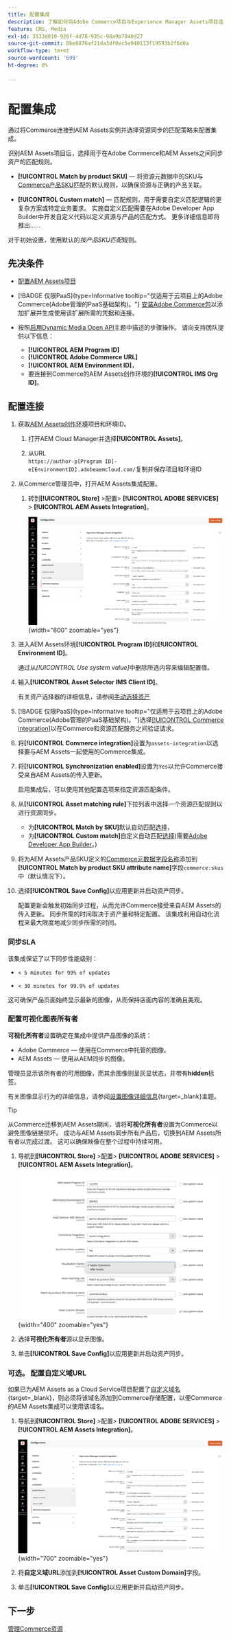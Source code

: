 ```yaml
---
title: 配置集成
description: 了解如何将Adobe Commerce项目与Experience Manager Assets项目连接起来，以便在这两个系统之间启用资源同步。
feature: CMS, Media
exl-id: 3533d010-926f-4d78-935c-98a9b7040d27
source-git-commit: 86e8876af21da3df0ec5e940113f19593b2f6d0a
workflow-type: tm+mt
source-wordcount: '699'
ht-degree: 0%

---
```


# 配置集成

通过将Commerce连接到AEM Assets实例并选择资源同步的匹配策略来配置集成。

识别AEM Assets项目后，选择用于在Adobe Commerce和AEM Assets之间同步资产的匹配规则。

* **[!UICONTROL Match by product SKU]** — 将资源元数据中的SKU与[Commerce产品SKU](https://experienceleague.adobe.com/zh-hans/docs/commerce-operations/implementation-playbook/glossary#sku)匹配的默认规则，以确保资源与正确的产品关联。

* **[!UICONTROL Custom match]** — 匹配规则，用于需要自定义匹配逻辑的更复杂方案或特定业务要求。 实施自定义匹配需要在Adobe Developer App Builder中开发自定义代码以定义资源与产品的匹配方式。 更多详细信息即将推出……

对于初始设置，使用默认的&#x200B;*按产品SKU匹配*&#x200B;规则。

## 先决条件

* [配置AEM Assets项目](configure-aem.md)

* [!BADGE 仅限PaaS]{type=Informative tooltip="仅适用于云项目上的Adobe Commerce(Adobe管理的PaaS基础架构)。"} [安装Adobe Commerce包](configure-commerce.md)以添加扩展并生成使用该扩展所需的凭据和连接。

* 按照[启用Dynamic Media Open API](https://experienceleague.adobe.com/zh-hans/docs/experience-manager-cloud-service/content/assets/dynamicmedia/dynamic-media-open-apis/dynamic-media-open-apis-overview#enable-dynamic-media-open-apis)主题中描述的步骤操作。 请向支持团队提供以下信息：

   * **[!UICONTROL AEM Program ID]**
   * **[!UICONTROL Adobe Commerce URL]**
   * **[!UICONTROL AEM Environment ID]**，
   * 要连接到Commerce的AEM Assets创作环境的&#x200B;**[!UICONTROL IMS Org ID]**。

## 配置连接

1. 获取[AEM Assets创作环境](https://experienceleague.adobe.com/zh-hans/docs/experience-manager-cloud-service/content/sites/authoring/quick-start)项目和环境ID。

   1. 打开AEM Cloud Manager并选择&#x200B;**[!UICONTROL Assets]**。

   1. 从URL <br>`https://author-p[Program ID]-e[EnvironmentID].adobeaemcloud.com/`复制并保存项目和环境ID

1. 从Commerce管理员中，打开AEM Assets集成配置。

   1. 转到&#x200B;**[!UICONTROL Store]** >配置> **[!UICONTROL ADOBE SERVICES]** > **[!UICONTROL AEM Assets Integration]**。

      ![AEM Assets集成启用该集成](../assets/aem-assets-view.png){width="600" zoomable="yes"}

1. 进入AEM Assets环境&#x200B;**[!UICONTROL Program ID]**&#x200B;和&#x200B;**[!UICONTROL Environment ID]**。

   通过从&#x200B;*[!UICONTROL Use system value]*&#x200B;中删除所选内容来编辑配置值。

1. 输入&#x200B;**[!UICONTROL Asset Selector IMS Client ID]**。

   有关资产选择器的详细信息，请参阅[手动选择资产](../synchronize/asset-selector-integration.md)

1. [!BADGE 仅限PaaS]{type=Informative tooltip="仅适用于云项目上的Adobe Commerce(Adobe管理的PaaS基础架构)。"}选择[[!UICONTROL Commerce integration]](configure-commerce.md#add-the-integration-to-the-commerce-environment)以在Commerce和资源匹配服务之间验证请求。

1. 将&#x200B;**[!UICONTROL Commerce integration]**&#x200B;设置为`assets-integration`以选择要与AEM Assets一起使用的Commerce集成。

1. 将&#x200B;**[!UICONTROL Synchronization enabled]**&#x200B;设置为`Yes`以允许Commerce接受来自AEM Assets的传入更新。

   启用集成后，可以使用其他配置选项来指定资源匹配条件。

1. 从&#x200B;**[!UICONTROL Asset matching rule]**&#x200B;下拉列表中选择一个资源匹配规则以进行资源同步。

   * 为&#x200B;**[!UICONTROL Match by SKU]**&#x200B;默认自动匹配[选择](../synchronize/default-match.md)，
   * 为&#x200B;**[!UICONTROL Custom match]**&#x200B;自定义自动匹配[选择](../synchronize/custom-match.md)(需要[Adobe Developer App Builder](https://experienceleague.adobe.com/zh-hans/docs/commerce-learn/tutorials/adobe-developer-app-builder/introduction-to-app-builder)。)

1. 将为AEM Assets产品SKU定义的[Commerce元数据字段名称](configure-aem.md#configure-metadata)添加到&#x200B;**[!UICONTROL Match by product SKU attribute name]**&#x200B;字段`commerce:skus`中（默认情况下）。

1. 选择&#x200B;**[!UICONTROL Save Config]**&#x200B;以应用更新并启动资产同步。

   配置更新会触发初始同步过程，从而允许Commerce接受来自AEM Assets的传入更新。 同步所需的时间取决于资产量和特定配置。 该集成利用自动化流程来最大限度地减少同步所需的时间。

### 同步SLA

该集成保证了以下同步性能级别：

* `< 5 minutes for 99% of updates`

* `< 30 minutes for 99.9% of updates`

这可确保产品页面始终显示最新的图像，从而保持店面内容的准确且美观。

### 配置可视化图表所有者

**可视化所有者**&#x200B;设置确定在集成中提供产品图像的系统：

* Adobe Commerce — 使用在Commerce中托管的图像。
* AEM Assets — 使用从AEM同步的图像。

管理员显示该所有者的可用图像，而其余图像则呈灰显状态，并带有&#x200B;**hidden**&#x200B;标签。

有关图像显示行为的详细信息，请参阅[设置图像详细信息](https://experienceleague.adobe.com/zh-hans/docs/commerce-admin/catalog/products/digital-assets/product-image#set-image-details){target=_blank}主题。

>[!TIP]
>
> 从Commerce迁移到AEM Assets期间，请将&#x200B;**可视化所有者**&#x200B;设置为Commerce以避免图像链接损坏。 成功与AEM Assets同步所有产品后，切换到AEM Assets所有者以完成过渡。 这可以确保映像在整个过程中持续可用。

1. 导航到&#x200B;**[!UICONTROL Store]** >配置> **[!UICONTROL ADOBE SERVICES]** > **[!UICONTROL AEM Assets Integration]**。

   ![AEM Assets集成可视化所有者功能](../assets/visualization-owner-detail.png){width="400" zoomable="yes"}

1. 选择&#x200B;**可视化所有者**&#x200B;源以显示图像。

1. 单击&#x200B;**[!UICONTROL Save Config]**&#x200B;以应用更新并启动资产同步。

### 可选。 配置自定义域URL

如果已为AEM Assets as a Cloud Service项目配置了[自定义域名](https://experienceleague.adobe.com/zh-hans/docs/experience-manager-cloud-service/content/implementing/using-cloud-manager/custom-domain-names/add-custom-domain-name){target=_blank}，则必须将该域名添加到Commerce存储配置，以便Commerce的AEM Assets集成可以使用该域名。

1. 导航到&#x200B;**[!UICONTROL Store]** >配置> **[!UICONTROL ADOBE SERVICES]** > **[!UICONTROL AEM Assets Integration]**。

   ![AEM Assets集成启用该集成](../assets/aem-assets-view.png){width="700" zoomable="yes"}

1. 将&#x200B;**自定义域URL**&#x200B;添加到&#x200B;**[!UICONTROL Asset Custom Domain]**&#x200B;字段。

1. 单击&#x200B;**[!UICONTROL Save Config]**&#x200B;以应用更新并启动资产同步。

## 下一步

[管理Commerce资源](../manage-assets.md)
